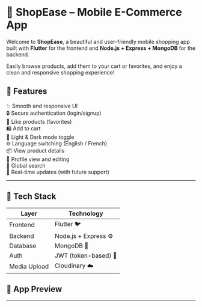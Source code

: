 # 🛒 ShopEase – Mobile E-Commerce App

Welcome to **ShopEase**, a beautiful and user-friendly mobile shopping app built with **Flutter** for the frontend and **Node.js + Express + MongoDB** for the backend.  

Easily browse products, add them to your cart or favorites, and enjoy a clean and responsive shopping experience!


## 📱 Features

✨ Smooth and responsive UI  
🔒 Secure authentication (login/signup)  
💖 Like products (favorites)  
🛍️ Add to cart  
🌙 Light & Dark mode toggle  
🌐 Language switching (English / French)  
📦 View product details  
👤 Profile view and editing  
🔎 Global search  
📡 Real-time updates (with future support)

---

## 🧱 Tech Stack

| Layer        | Technology            |
|--------------|------------------------|
| Frontend     | Flutter 🐦             |
| Backend      | Node.js + Express ⚙️  |
| Database     | MongoDB 🍃             |
| Auth         | JWT (token-based) 🔐   |
| Media Upload | Cloudinary ☁️         |
    

## 📸 App Preview




---



